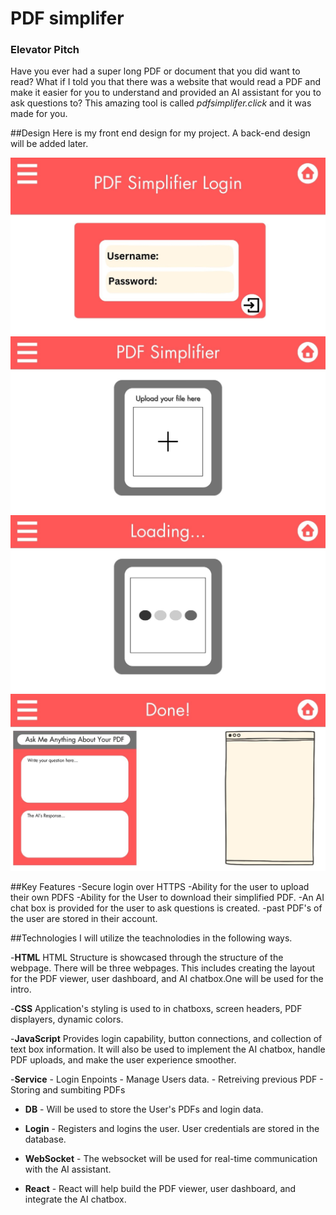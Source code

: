 # PDF simplifer

### Elevator Pitch
Have you ever had a super long PDF or document that you did want to read? What if I told you that there was a website that would read a PDF and make it easier for you to understand and provided an AI assistant for you to ask questions to? This amazing tool is called *pdfsimplifer.click* and it was made for you.


##Design
Here is my front end design for my project. A back-end design will be added later.

![Mock](1.jpg)
![Mock](2.jpg)
![Mock](3.jpg)
![Mock](4.jpg)

##Key Features
-Secure login over HTTPS
-Ability for the user to upload their own PDFS
-Ability for the User to download their simplified PDF.
-An AI chat box is provided for the user to ask questions is created.
-past PDF's of the user are stored in their account.

##Technologies
I will utilize the teachnolodies in the following ways.

-**HTML** HTML Structure is showcased through the structure of the webpage. There will be three webpages. This includes creating the layout for the PDF viewer, user dashboard, and AI chatbox.One will be used for the intro.

-**CSS** Application's styling is used to in chatboxs, screen headers, PDF displayers, dynamic colors. 

-**JavaScript** Provides login capability, button connections, and collection of text box information. It will also be used to implement the AI chatbox, handle PDF uploads, and make the user experience smoother.

-**Service**
    - Login Enpoints
    - Manage Users data.
    - Retreiving previous PDF
    - Storing and sumbiting PDFs

- **DB** - Will be used to store the User's PDFs and login data.

- **Login** -  Registers and logins the user. User credentials are stored in the database.

- **WebSocket** - The websocket will be used for real-time communication with the AI assistant.

- **React** - React will help build the PDF viewer, user dashboard, and integrate the AI chatbox.